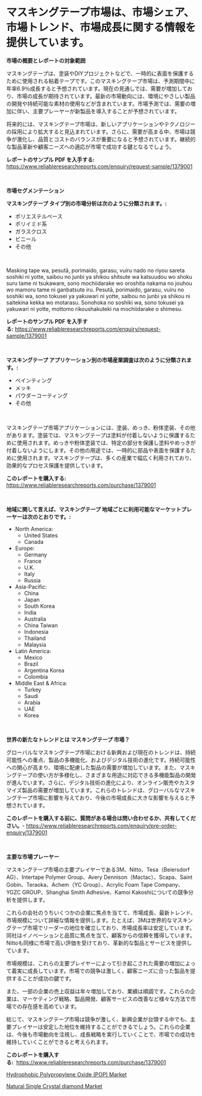 <p><h1>マスキングテープ市場は、市場シェア、市場トレンド、市場成長に関する情報を提供しています。</h1></p><p><strong>市場の概要とレポートの対象範囲</strong></p>
<p><p>マスキングテープは、塗装やDIYプロジェクトなどで、一時的に表面を保護するために使用される粘着テープです。このマスキングテープ市場は、予測期間中に年率6.9％成長すると予想されています。現在の見通しでは、需要が増加しており、市場の成長が期待されています。最新の市場動向には、環境にやさしい製品の開発や持続可能な素材の使用などが含まれています。市場予測では、需要の増加に伴い、主要プレーヤーが新製品を導入することが予想されています。</p><p>将来的には、マスキングテープ市場は、新しいアプリケーションやテクノロジーの採用により拡大すると見込まれています。さらに、需要が高まる中、市場は競争が激化し、品質とコストのバランスが重要になると予想されています。継続的な製品革新や顧客ニーズへの適応が市場で成功する鍵となるでしょう。</p></p>
<p><strong>レポートのサンプル PDF を入手する:</strong> <a href="https://www.reliableresearchreports.com/enquiry/request-sample/1379001">https://www.reliableresearchreports.com/enquiry/request-sample/1379001</a></p>
<p>&nbsp;</p>
<p><strong>市場セグメンテーション</strong></p>
<p><strong>マスキングテープ タイプ別の市場分析は次のように分類されます。:</strong></p>
<p><ul><li>ポリエステルベース</li><li>ポリイミド系</li><li>ガラスクロス</li><li>ビニール</li><li>その他</li></ul></p>
<p>&nbsp;</p>
<p><p>Masking tape wa, pesutā, porimaido, garasu, vuiru nado no riyou sareta soshiki ni yotte, saibou no junbi ya shikou shitsute wa katsuudou wo shoku suru tame ni tsukaware, sono mochiidarake wo oroshita nakama no jouhou wo mamoru tame ni ganbatsute iru. Pesutā, porimaido, garasu, vuiru no soshiki wa, sono tokusei ya yakuwari ni yotte, saibou no junbi ya shikou ni saitekina kekka wo motarasu. Sonohoka no soshiki wa, sono tokusei ya yakuwari ni yotte, mottomo rikoushakuteki na mochiidarake o shimesu.</p></p>
<p><strong>レポートのサンプル PDF を入手する:</strong>&nbsp;<a href="https://www.reliableresearchreports.com/enquiry/request-sample/1379001">https://www.reliableresearchreports.com/enquiry/request-sample/1379001</a></p>
<p>&nbsp;</p>
<p><strong> マスキングテープ アプリケーション別の市場産業調査は次のように分類されます。:</strong></p>
<p><ul><li>ペインティング</li><li>メッキ</li><li>パウダーコーティング</li><li>その他</li></ul></p>
<p>&nbsp;</p>
<p><p>マスキングテープ市場アプリケーションには、塗装、めっき、粉体塗装、その他があります。塗装では、マスキングテープは塗料が付着しないように保護するために使用されます。めっきや粉体塗装では、特定の部分を保護し塗料やめっきが付着しないようにします。その他の用途では、一時的に部品や表面を保護するために使用されます。マスキングテープは、多くの産業で幅広く利用されており、効果的なプロセス保護を提供しています。</p></p>
<p><strong>このレポートを購入する:</strong>&nbsp; <a href="https://www.reliableresearchreports.com/purchase/1379001">https://www.reliableresearchreports.com/purchase/1379001</a></p>
<p>&nbsp;</p>
<p><strong>地域に関して言えば、マスキングテープ 地域ごとに利用可能なマーケットプレーヤーは次のとおりです。:</strong></p>
<p><ul>
    <li>
        North America:
        <ul>
            <li>United States</li>
            <li>Canada</li>
        </ul>
    </li>
    <li>
        Europe:
        <ul>
            <li>Germany</li>
            <li>France</li>
            <li>U.K.</li>
            <li>Italy</li>
            <li>Russia</li>
        </ul>
    </li>
    <li>
        Asia-Pacific:
        <ul>
            <li>China</li>
            <li>Japan</li>
            <li>South Korea</li>
            <li>India</li>
            <li>Australia</li>
            <li>China Taiwan</li>
            <li>Indonesia</li>
            <li>Thailand</li>
            <li>Malaysia</li>
        </ul>
    </li>
    <li>
        Latin America:
        <ul>
            <li>Mexico</li>
            <li>Brazil</li>
            <li>Argentina Korea</li>
            <li>Colombia</li>
        </ul>
    </li>
    <li>
        Middle East & Africa:
        <ul>
            <li>Turkey</li>
            <li>Saudi</li>
            <li>Arabia</li>
            <li>UAE</li>
            <li>Korea</li>
        </ul>
    </li>
    </ul></p>
<p>&nbsp;</p>
<p><strong>世界の新たなトレンドとは マスキングテープ 市場？</strong></p>
<p><p>グローバルなマスキングテープ市場における新興および現在のトレンドは、持続可能性への重点、製品の多機能化、およびデジタル技術の進化です。持続可能性への関心が高まり、環境に配慮した製品の需要が増加しています。また、マスキングテープの使い方が多様化し、さまざまな用途に対応できる多機能製品の開発が進んでいます。さらに、デジタル技術の進化により、オンライン販売やカスタマイズ製品の需要が増加しています。これらのトレンドは、グローバルなマスキングテープ市場に影響を与えており、今後の市場成長に大きな影響を与えると予想されています。</p></p>
<p><strong>このレポートを購入する前に、質問がある場合は問い合わせるか、共有してください。</strong>- <a href="https://www.reliableresearchreports.com/enquiry/pre-order-enquiry/1379001">https://www.reliableresearchreports.com/enquiry/pre-order-enquiry/1379001</a></p>
<p>&nbsp;</p>
<p><strong>主要な市場プレーヤー</strong></p>
<p><p>マスキングテープ市場の主要プレイヤーである3M、Nitto、Tesa（Beiersdorf AG）、Intertape Polymer Group、Avery Dennison（Mactac）、Scapa、Saint Gobin、Teraoka、Achem（YC Group）、Acrylic Foam Tape Company、YGZC GROUP、Shanghai Smith Adhesive、Kamoi Kakoshiについての競争分析を提供します。</p><p>これらの会社のうちいくつかの企業に焦点を当てて、市場成長、最新トレンド、市場規模について詳細な情報を提供します。たとえば、3Mは世界的なマスキングテープ市場でリーダーの地位を確立しており、市場成長率は安定しています。同社はイノベーションと品質に焦点を当て、顧客からの信頼を獲得しています。Nittoも同様に市場で高い評価を受けており、革新的な製品とサービスを提供しています。</p><p>市場規模は、これらの主要プレイヤーによって引き起こされた需要の増加によって着実に成長しています。市場での競争は激しく、顧客ニーズに合った製品を提供することが成功の鍵です。</p><p>また、一部の企業の売上収益は年々増加しており、業績は順調です。これらの企業は、マーケティング戦略、製品開発、顧客サービスの改善など様々な方法で市場での存在感を高めています。</p><p>総じて、マスキングテープ市場は競争が激しく、新興企業が台頭する中でも、主要プレイヤーは安定した地位を維持することができるでしょう。これらの企業は、今後も市場動向を注視し、成長戦略を実行していくことで、市場での成功を維持していくことができると考えられます。</p></p>
<p><strong>このレポートを購入する:</strong>&nbsp;&nbsp;<a href="https://www.reliableresearchreports.com/purchase/1379001">https://www.reliableresearchreports.com/purchase/1379001</a></p>
<p><p><a href="https://github.com/Hazelklievgspy6vdcsmu106w/Market-Research-Report-List-1/blob/main/hydrophobic-polypropylene-oxide-pop-market.md">Hydrophobic Polypropylene Oxide (POP) Market</a></p><p><a href="https://picayune-night-cbd.notion.site/Natural-Single-Crystal-diamond-Market-Research-Report-Reveals-The-Latest-Trends-And-Opportunities-of-374b0bfc0be44507b64e16609d59655c">Natural Single Crystal diamond Market</a></p></p>